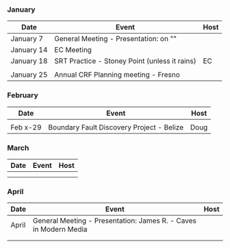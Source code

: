 ### January
| Date | Event | Host |
| --- | --- | --- |
| January 7 | General Meeting - Presentation:  on "" | |
| January 14 | EC Meeting | |
| January 18 | SRT Practice - Stoney Point (unless it rains) | EC |
| | | |
| January 25 | Annual CRF Planning meeting - Fresno |  |

### February
| Date | Event | Host |
| --- | --- | --- |
| | | |
| Feb x-29 | Boundary Fault Discovery Project - Belize | Doug |

### March
| Date | Event | Host |
| --- | --- | --- |
| | | |
| | | |

### April
| Date | Event | Host |
| --- | --- | --- |
| April  | General Meeting - Presentation: James R. - Caves in Modern Media  | |
| | | |
| | | |

